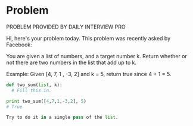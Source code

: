 # Problem

PROBLEM PROVIDED BY DAILY INTERVIEW PRO

Hi, here's your problem today. This problem was recently asked by Facebook:

You are given a list of numbers, and a target number k. Return whether or not there are two numbers in the list that add up to k.

Example:
Given [4, 7, 1 , -3, 2] and k = 5,
return true since 4 + 1 = 5.

```python
def two_sum(list, k):
  # Fill this in.

print two_sum([4,7,1,-3,2], 5)
# True

Try to do it in a single pass of the list.
```
